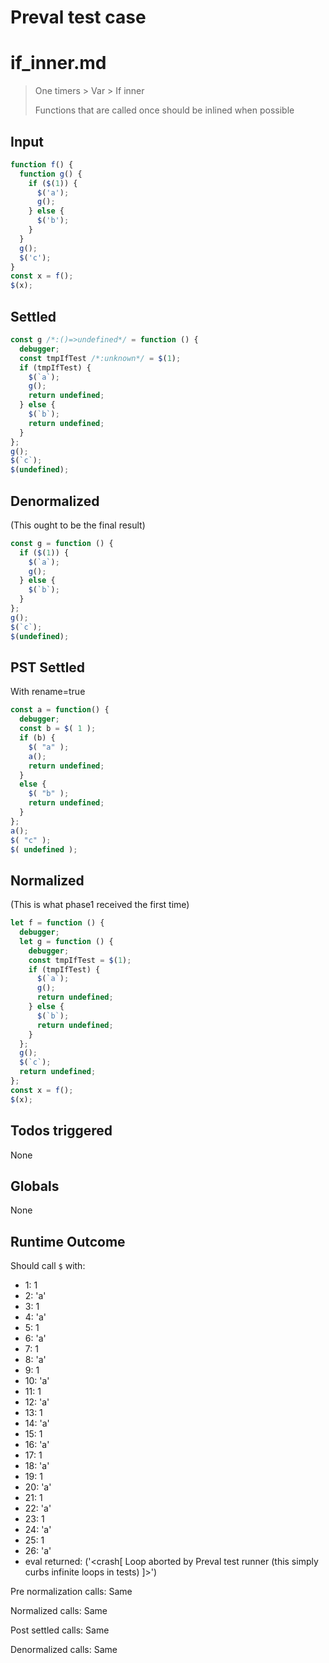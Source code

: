 # Preval test case

# if_inner.md

> One timers > Var > If inner
>
> Functions that are called once should be inlined when possible

## Input

`````js filename=intro
function f() {
  function g() {
    if ($(1)) {
      $('a');
      g();
    } else {
      $('b');
    }
  }
  g();
  $('c');
}
const x = f();
$(x);
`````


## Settled


`````js filename=intro
const g /*:()=>undefined*/ = function () {
  debugger;
  const tmpIfTest /*:unknown*/ = $(1);
  if (tmpIfTest) {
    $(`a`);
    g();
    return undefined;
  } else {
    $(`b`);
    return undefined;
  }
};
g();
$(`c`);
$(undefined);
`````


## Denormalized
(This ought to be the final result)

`````js filename=intro
const g = function () {
  if ($(1)) {
    $(`a`);
    g();
  } else {
    $(`b`);
  }
};
g();
$(`c`);
$(undefined);
`````


## PST Settled
With rename=true

`````js filename=intro
const a = function() {
  debugger;
  const b = $( 1 );
  if (b) {
    $( "a" );
    a();
    return undefined;
  }
  else {
    $( "b" );
    return undefined;
  }
};
a();
$( "c" );
$( undefined );
`````


## Normalized
(This is what phase1 received the first time)

`````js filename=intro
let f = function () {
  debugger;
  let g = function () {
    debugger;
    const tmpIfTest = $(1);
    if (tmpIfTest) {
      $(`a`);
      g();
      return undefined;
    } else {
      $(`b`);
      return undefined;
    }
  };
  g();
  $(`c`);
  return undefined;
};
const x = f();
$(x);
`````


## Todos triggered


None


## Globals


None


## Runtime Outcome


Should call `$` with:
 - 1: 1
 - 2: 'a'
 - 3: 1
 - 4: 'a'
 - 5: 1
 - 6: 'a'
 - 7: 1
 - 8: 'a'
 - 9: 1
 - 10: 'a'
 - 11: 1
 - 12: 'a'
 - 13: 1
 - 14: 'a'
 - 15: 1
 - 16: 'a'
 - 17: 1
 - 18: 'a'
 - 19: 1
 - 20: 'a'
 - 21: 1
 - 22: 'a'
 - 23: 1
 - 24: 'a'
 - 25: 1
 - 26: 'a'
 - eval returned: ('<crash[ Loop aborted by Preval test runner (this simply curbs infinite loops in tests) ]>')

Pre normalization calls: Same

Normalized calls: Same

Post settled calls: Same

Denormalized calls: Same
